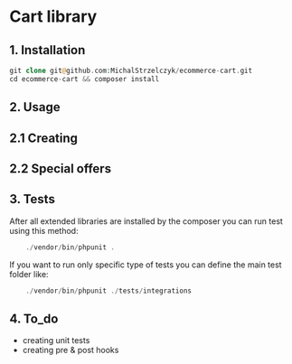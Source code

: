 # Cart library

## 1. Installation

```php
git clone git@github.com:MichalStrzelczyk/ecommerce-cart.git
cd ecommerce-cart && composer install
```

## 2. Usage


## 2.1 Creating

## 2.2 Special offers




## 3. Tests

After all extended libraries are installed by the composer you can run test using this method: 

```php
    ./vendor/bin/phpunit .
```

If you want to run only specific type of tests you can define the main test folder like:

```php
    ./vendor/bin/phpunit ./tests/integrations
```

## 4. To_do
- creating unit tests
- creating pre & post hooks
